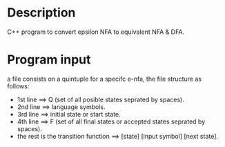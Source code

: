 # Description
C++ program to convert epsilon NFA to equivalent NFA & DFA.

# Program input
a file consists on a quintuple for a specifc e-nfa, the file structure as follows:
- 1st line ==> Q (set of all posible states seprated by spaces).
- 2nd line ==> language symbols.
- 3rd line ==> initial state or start state.
- 4th line ==> F (set of all final states or accepted states seprated by spaces).
- the rest is the transition function ==> [state] [input symbol] [next state].
